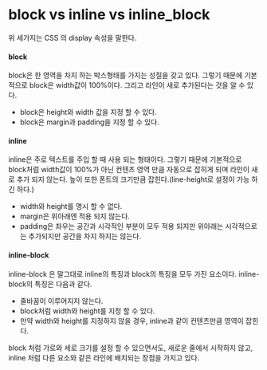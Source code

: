 # block vs inline vs inline_block

위 세가지는 CSS 의 display 속성을 말한다.



#### block

block은 한 영역을 차지 하는 박스형태를 가지는 성질을 갖고 있다. 그렇기 때문에 기본적으로 block은 width값이 100%이다. 그리고 라인이 새로 추가된다는 것을 알 수 있다. 

- block은 height와 width 값을 지정 할 수 있다.
- block은 margin과 padding을 지정 할 수 있다.



#### inline

inline은 주로 텍스트를 주입 할 때 사용 되는 형태이다. 그렇기 때문에 기본적으로 block처럼 width값이 100%가 아닌 컨텐츠 영역 만큼 자동으로 잡히게 되며 라인이 새로 추가 되지 않는다. 높이 또한 폰트의 크기만큼 잡힌다.(line-height로 설정이 가능 하긴 하다.)

- width와 height를 명시 할 수 없다.
- margin은 위아래엔 적용 되지 않는다.
- padding은 좌우는 공간과 시각적인 부분이 모두 적용 되지만 위아래는 시각적으로는 추가되지만 공간을 차지 하지는 않는다.



#### inline-block

inline-block 은 말그대로 inline의 특징과 block의 특징을 모두 가진 요소이다. inline-block의 특징은 다음과 같다.

- 줄바꿈이 이루어지지 않는다.
- block처럼 width와 height를 지정 할 수 있다.
- 만약 width와 height를 지정하지 않을 경우, inline과 같이 컨텐츠만큼 영역이 잡힌다.

block 처럼 가로와 세로 크기를 설정 할 수 있으면서도, 새로운 줄에서 시작하지 않고, inline 처럼 다른 요소와 같은 라인에 배치되는 장점을 가지고 있다.